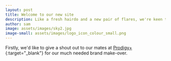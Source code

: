 ```yaml
---
layout: post
title: Welcome to our new site
description: Like a fresh hairdo and a new pair of flares, we're keen to show off our latest branding to the world.
author: sam
image: assets/images/sky2.jpg
image-small: assets/images/logo_icon_colour_small.png
---
```


Firstly, we'd like to give a shout out to our mates at [Prodigy+](http://www.prodigyplus.com/){:target="_blank"} for our much needed brand make-over.

